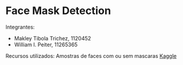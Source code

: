 # Face Mask Detection

Integrantes:

- Makley Tibola Trichez, 1120452
- William I. Peiter, 11265365

Recursos utilizados:
Amostras de faces com ou sem mascaras
[Kaggle](https://www.kaggle.com/datasets/andrewmvd/face-mask-detection)
